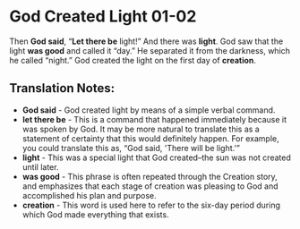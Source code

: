 God Created Light 01-02
=========================


Then **God said**, “**Let there be** light!” And there was
**light**. God saw that the light **was good** and called it “day.”
He separated it from the darkness, which he called “night.” God
created the light on the first day of **creation**.

Translation Notes:
------------------

-   **God said** - God created light by means of a simple verbal
    command.
-   **let there be** - This is a command that happened immediately
    because it was spoken by God. It may be more natural to translate
    this as a statement of certainty that this would definitely happen.
    For example, you could translate this as, “God said, 'There will
    be light.'”
-   **light** - This was a special light that God created–the sun was
    not created until later.
-   **was good** - This phrase is often repeated through the Creation
    story, and emphasizes that each stage of creation was pleasing to
    God and accomplished his plan and purpose.
-   **creation** - This word is used here to refer to the six-day period
    during which God made everything that exists.

